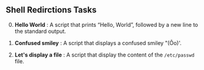 ## Shell Redirctions Tasks

0. **Hello World**
   :	A script that prints “Hello, World”, followed by a new line to the standard output.

1. **Confused smiley**
  :	A  script that displays a confused smiley "(Ôo)'.

2. **Let's display a file**
: A script that display the content of the `/etc/passwd` file.
